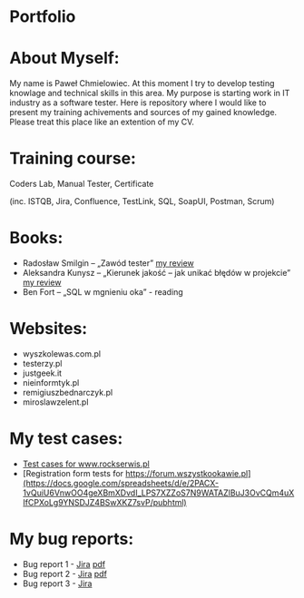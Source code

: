 # Portfolio
# About Myself:
My name is Paweł Chmielowiec. At this moment I try to develop testing knowlage and technical skills in this area. My purpose is starting work in IT industry as a software tester. Here is repository where I would like to present my training achivements and sources of my gained knowledge. Please treat this place like an extention of my CV.

# Training course:
Coders Lab, Manual Tester, Certificate 

(inc. ISTQB, Jira, Confluence, TestLink, SQL, SoapUI, Postman, Scrum)

# Books:
- Radosław Smilgin – „Zawód tester” [ my review]( https://docs.google.com/document/d/e/2PACX-1vSbMxZfJYXAxKm62UjhD-tSIVHTDBDFi4V9wA8NlSya-RzrkxtAPk6b-3034XIW6z4wb5OEO8CtLEO5/pub)
- Aleksandra Kunysz – „Kierunek jakość – jak unikać błędów w projekcie” [ my review](https://docs.google.com/document/d/e/2PACX-1vSo35vez4BDS52A_CUV-xD9OYC_avi0K8_TqASjCdoV2TQn3lPa4i0rsu6C3ictvxse-9xdAOQBpc46/pub)
- Ben Fort – „SQL w mgnieniu oka” - reading
	
# Websites:
- wyszkolewas.com.pl
- testerzy.pl
- justgeek.it
- nieinformtyk.pl
- remigiuszbednarczyk.pl
- miroslawzelent.pl

# My test cases:
  - [Test cases for www.rockserwis.pl ]( https://docs.google.com/spreadsheets/d/e/2PACX-1vQprzFVOpsGn-Oiv9mvud2Yh2epm-vZAanHiP-jN-Jtx_BRDWDxlrl0zDa4OqI_3t4_uD2fi6oDEhgX/pubhtml)
  - [Registration form tests for https://forum.wszystkookawie.pl](https://docs.google.com/spreadsheets/d/e/2PACX-1vQuiU6VnwOO4geXBmXDvdI_LPS7XZZoS7N9WATAZlBuJ3OvCQm4uXIfCPXoLg9YNSDJZ4BSwXKZ7svP/pubhtml)

# My bug reports:
- Bug report 1 - [Jira](https://drive.google.com/file/d/1ywWi9Yt1ZCyBCgY6EQR0Dsj9NaI0DLyc/view?usp=sharing) [pdf](https://docs.google.com/document/d/1FJbEfi5EmxBRazbNxYEXGq2x0RfBiOK0/edit?usp=sharing&ouid=111272621382515452257&rtpof=true&sd=true)     
- Bug report 2 - [Jira](https://drive.google.com/file/d/1_1ppBxZ_zfKICpm2UEhLa8yDQWtEb9lb/view?usp=sharing) [pdf](https://docs.google.com/document/d/1ZtrdHtIcOWgq4HbF9vC7YiHkh3__55gU/edit?usp=sharing&ouid=111272621382515452257&rtpof=true&sd=true)
- Bug report 3 - [Jira](https://drive.google.com/file/d/1lVk4LaEAj6XZIVCfFhNnJaj3PkOA4Ng5/view?usp=sharing)
